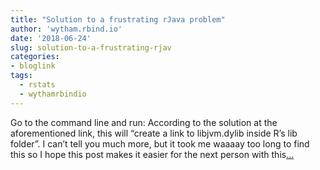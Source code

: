 ```yaml
---
title: "Solution to a frustrating rJava problem"
author: 'wytham.rbind.io'
date: '2018-06-24'
slug: solution-to-a-frustrating-rjav
categories:
- bloglink
tags:
  - rstats
  - wythamrbindio
---
```


Go to the command line and run: According to the solution at the aforementioned link, this will “create a link to libjvm.dylib inside R’s lib folder”. I can’t tell you much more, but it took me waaaay too long to find this so I hope this post makes it easier for the next person with this[... <i class="fas fa-external-link-alt"></i>](https://wytham.rbind.io/post/solution-to-a-frustrating-rjava-problem/)

